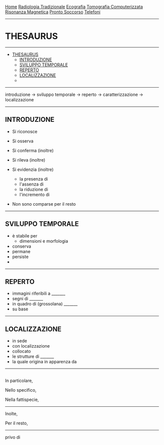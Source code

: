 <div class="topnav">
  <a href="https://sl-rad.github.io/SL-Rad-Vademecum">Home</a>
  <a href="https://sl-rad.github.io/SL-Rad-Vademecum/radiologia_tradizionale.html">Radiologia Tradizionale</a>
  <a href="https://sl-rad.github.io/SL-Rad-Vademecum/ecografia.html">Ecografia</a>
  <a href="https://sl-rad.github.io/SL-Rad-Vademecum/tomografia_computerizzata.html">Tomografia Computerizzata</a>
  <a href="https://sl-rad.github.io/SL-Rad-Vademecum/risonanza_magnetica.html">Risonanza Magnetica</a>
  <a href="https://sl-rad.github.io/SL-Rad-Vademecum/pronto_soccorso.html">Pronto Soccorso</a>
  <a href="https://sl-rad.github.io/SL-Rad-Vademecum/contatti.html">Telefoni</a>
</div>

- - -

# THESAURUS

- - -

- [THESAURUS](#thesaurus)
  - [INTRODUZIONE](#introduzione)
  - [SVILUPPO TEMPORALE](#sviluppo-temporale)
  - [REPERTO](#reperto)
  - [LOCALIZZAZIONE](#localizzazione)
  - [](#)


- - -

introduzione &rarr; sviluppo temporale &rarr; reperto &rarr; caratterizzazione &rarr; localizzazione

---

## INTRODUZIONE

- Si riconosce
- Si osserva
- Si conferma (inoltre)
- Si rileva (inoltre)
- Si evidenzia (inoltre)
  - la presenza di
  - l'assenza di
  - la riduzione di
  - l'incremento di

- Non sono comparse per il resto


---

## SVILUPPO TEMPORALE

- è stabile per 
  - dimensioni e morfologia
- conserva
- permane
- persiste
- 


---

## REPERTO
- immagini riferibili a _______
- segni di _______
- in quadro di (grossolana) _______
- su base


---

## LOCALIZZAZIONE

- in sede
- con localizzazione
- collocato
- le strutture di _______
- la quale origina in apparenza da


---

## 

In particolare,

Nello specifico,

Nella fattispecie,

---

Inolte,

Per il resto,

---

privo di